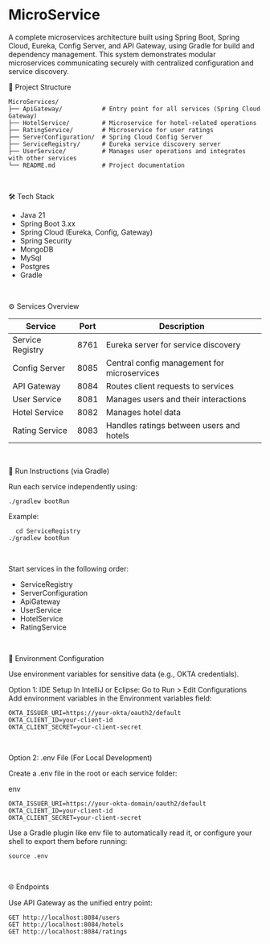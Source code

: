 # MicroService

A complete microservices architecture built using Spring Boot, Spring Cloud, Eureka, Config Server, and API Gateway, using Gradle for build and dependency management. This system demonstrates modular microservices communicating securely with centralized configuration and service discovery.



📁 Project Structure
```
MicroServices/
├── ApiGateway/           # Entry point for all services (Spring Cloud Gateway)
├── HotelService/         # Microservice for hotel-related operations
├── RatingService/        # Microservice for user ratings
├── ServerConfiguration/  # Spring Cloud Config Server
├── ServiceRegistry/      # Eureka service discovery server
├── UserService/          # Manages user operations and integrates with other services
└── README.md             # Project documentation
```


</br>

🛠️ Tech Stack

- Java 21
- Spring Boot 3.xx
- Spring Cloud (Eureka, Config, Gateway)
- Spring Security
- MongoDB
- MySql
- Postgres
- Gradle


</br>

⚙️ Services Overview

| Service          | Port | Description                                 |
| ---------------- | ---- | ------------------------------------------- |
| Service Registry | 8761 | Eureka server for service discovery         |
| Config Server    | 8085 | Central config management for microservices |
| API Gateway      | 8084 | Routes client requests to services          |
| User Service     | 8081 | Manages users and their interactions        |
| Hotel Service    | 8082 | Manages hotel data                          |
| Rating Service   | 8083 | Handles ratings between users and hotels    |

</br>

🧪 Run Instructions (via Gradle)

Run each service independently using:
```
./gradlew bootRun
```

Example:

```
  cd ServiceRegistry
./gradlew bootRun
```

</br>

Start services in the following order:

- ServiceRegistry
- ServerConfiguration
- ApiGateway
- UserService
- HotelService
- RatingService


</br>

🔐 Environment Configuration

Use environment variables for sensitive data (e.g., OKTA credentials).

Option 1: IDE Setup
In IntelliJ or Eclipse:
Go to Run > Edit Configurations
Add environment variables in the Environment variables field:
```
OKTA_ISSUER_URI=https://your-okta/oauth2/default
OKTA_CLIENT_ID=your-client-id
OKTA_CLIENT_SECRET=your-client-secret
```

</br>

Option 2: .env File (For Local Development)

Create a .env file in the root or each service folder:

env
```
OKTA_ISSUER_URI=https://your-okta-domain/oauth2/default
OKTA_CLIENT_ID=your-client-id
OKTA_CLIENT_SECRET=your-client-secret
```

Use a Gradle plugin like env file to automatically read it, or configure your shell to export them before running:
```
source .env

```


</br>

🌐 Endpoints

Use API Gateway as the unified entry point:
```
GET http://localhost:8084/users
GET http://localhost:8084/hotels
GET http://localhost:8084/ratings
```


